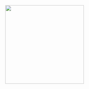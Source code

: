 <img src ="https://github.com/prachimanani01/Hello_dart/assets/144036679/e907d96a-1968-4427-81c4-0bdf063dd02e" width=250px>
